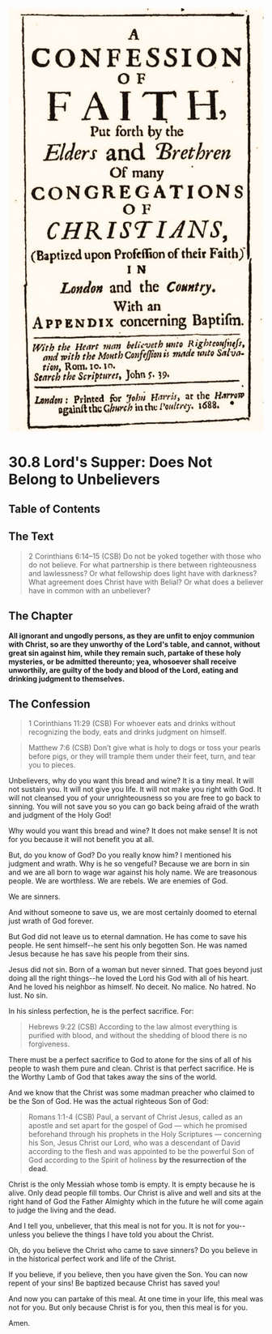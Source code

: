 <img class="intro-right" src="art-1689.png">

# 30.8 Lord's Supper: Does Not Belong to Unbelievers

## Table of Contents

<!-- toc -->

## The Text

>2 Corinthians 6:14–15 (CSB) Do not be yoked together with those who do not believe. For what partnership is there between righteousness and lawlessness? Or what fellowship does light have with darkness? What agreement does Christ have with Belial? Or what does a believer have in common with an unbeliever?

## The Chapter

**All ignorant and ungodly persons, as they are unfit to enjoy communion with Christ, so are they unworthy of the Lord's table, and cannot, without great sin against him, while they remain such, partake of these holy mysteries, or be admitted thereunto; yea, whosoever shall receive unworthily, are guilty of the body and blood of the Lord, eating and drinking judgment to themselves.**

## The Confession

>1 Corinthians 11:29 (CSB) For whoever eats and drinks without recognizing the body, eats and drinks judgment on himself.

>Matthew 7:6 (CSB) Don’t give what is holy to dogs or toss your pearls before pigs, or they will trample them under their feet, turn, and tear you to pieces.

Unbelievers, why do you want this bread and wine? It is a tiny meal. It will not sustain you. It will not give you life. It will not make you right with God. It will not cleansed you of your unrighteousness so you are free to go back to sinning. You will not save you so you can go back being afraid of the wrath and judgment of the Holy God!

Why would you want this bread and wine? It does not make sense! It is not for you because it will not benefit you at all.

But, do you know of God? Do you really know him? I mentioned his judgment and wrath. Why is he so vengeful? Because we are born in sin and we are all born to wage war against his holy name. We are treasonous people. We are worthless. We are rebels. We are enemies of God.

We are sinners.

And without someone to save us, we are most certainly doomed to eternal just wrath of God forever.

But God did not leave us to eternal damnation. He has come to save his people. He sent himself--he sent his only begotten Son. He was named Jesus because he has save his people from their sins.

Jesus did not sin. Born of a woman but never sinned. That goes beyond just doing all the right things--he loved the Lord his God with all of his heart. And he loved his neighbor as himself. No deceit. No malice. No hatred. No lust. No sin.

In his sinless perfection, he is the perfect sacrifice. For:

>Hebrews 9:22 (CSB) According to the law almost everything is purified with blood, and without the shedding of blood there is no forgiveness.

There must be a perfect sacrifice to God to atone for the sins of all of his people to wash them pure and clean. Christ is that perfect sacrifice. He is the Worthy Lamb of God that takes away the sins of the world.

And we know that the Christ was some madman preacher who claimed to be the Son of God. He was the actual righteous Son of God:

>Romans 1:1-4 (CSB) Paul, a servant of Christ Jesus, called as an apostle and set apart for the gospel of God — which he promised beforehand through his prophets in the Holy Scriptures — concerning his Son, Jesus Christ our Lord, who was a descendant of David according to the flesh and was appointed to be the powerful Son of God according to the Spirit of holiness **by the resurrection of the dead**.

Christ is the only Messiah whose tomb is empty. It is empty because he is alive. Only dead people fill tombs. Our Christ is alive and well and sits at the right hand of God the Father Almighty which in the future he will come again to judge the living and the dead.

And I tell you, unbeliever, that this meal is not for you. It is not for you--unless you believe the things I have told you about the Christ.

Oh, do you believe the Christ who came to save sinners? Do you believe in in the historical perfect work and life of the Christ.

If you believe, if you believe, then you have given the Son. You can now repent of your sins! Be baptized because Christ has saved you!

And now you can partake of this meal. At one time in your life, this meal was not for you. But only because Christ is for you, then this meal is for you.

Amen.
